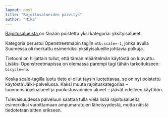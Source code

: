 ```yaml
---
layout: post
title: "Rajoitusalueiden päivitys"
author: "Mika"
---
```


[Rajoitusalueista ](https://jalki.fi/restricted_areas) on tänään poistettu yksi kategoria: yksityisalueet.

Kategoria perustui Openstreetmapin tagiin `mtb:scale=-1`, jonka avulla Suomessa oli merkattu esimerkiksi yksityisalueille johtavia polkuja.

Tietooni on hiljattain tullut, että tämän määritelmän käytöstä on luovuttu. Lisäksi Openstreetmapissa on olemassa parempi tagi tähän tarkoitukseen: `bicycle=no`.

Koska scale-tagilla luotu tieto ei ollut täysin luotettavaa, se on nyt poistettu käytöstä Jälki-palvelussa. Kaksi muuta rajoituskategoriaa – luonnonsuojelualueet ja puolustusvoimien alueet – jäävät edelleen käyttöön.

Tulevaisuudessa palveluun saattaa tulla vielä lisää rajoitusalueita esimerkiksi varoittamaan ampumaratojen läheisyydestä, mutta näistä tiedotetaan sitten erikseen.